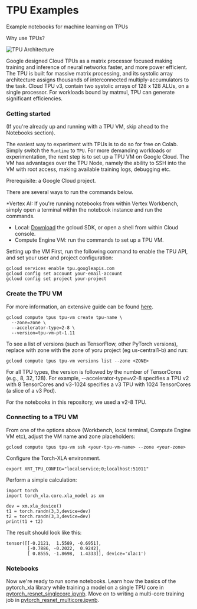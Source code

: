 # TPU Examples
Example notebooks for machine learning on TPUs

Why use TPUs?

![TPU Architecture](https://cloud.google.com/static/tpu/docs/images/image4_5pfb45w.gif)

Google designed Cloud TPUs as a matrix processor focused making training and inference of neural networks faster, and more power efficient. The TPU is built for massive matrix processing, and its systolic array architecture assigns thousands of interconnected multiply-accumulators to the task. Cloud TPU v3, contain two systolic arrays of 128 x 128 ALUs, on a single processor. For workloads bound by matmul, TPU can generate significant efficiencies.

### Getting started

(If you're already up and running with a TPU VM, skip ahead to the Notebooks section).

The easiest way to experiment with TPUs is to do so for free on Colab. Simply switch the `Runtime` to `TPU`.
For more demanding workloads or experimentation, the next step is to set up a TPU VM on Google Cloud. The VM has advantages over the TPU Node, namely the ability to SSH into the VM with root access, making available training logs, debugging etc.

Prerequisite: a Google Cloud project.

There are several ways to run the commands below. 

*Vertex AI: If you're running notebooks from within Vertex Workbench, simply open a terminal within the notebook instance and run the commands.  
* Local: [Download](https://cloud.google.com/sdk/docs/install) the gcloud SDK, or open a shell from within Cloud console.
* Compute Engine VM: run the commands to set up a TPU VM.

Setting up the VM
First, run the following command to enable the TPU API, and set your user and project configuration:
```
gcloud services enable tpu.googleapis.com
gcloud config set account your-email-account
gcloud config set project your-project
```

### Create the TPU VM

For more information, an extensive guide can be found [here](https://cloud.google.com/tpu/docs/run-calculation-pytorch#create-vm).

```
gcloud compute tpus tpu-vm create tpu-name \
  --zone=zone \
  --accelerator-type=2-8 \
  --version=tpu-vm-pt-1.11
```

To see a list of versions (such as TensorFlow, other PyTorch versions), replace with zone with the zone of yoru project (eg us-central1-b) and run:

```
gcloud compute tpus tpu-vm versions list --zone <ZONE>
```

For all TPU types, the version is followed by the number of TensorCores (e.g., 8, 32, 128). For example, --accelerator-type=v2-8 specifies a TPU v2 with 8 TensorCores and v3-1024 specifies a v3 TPU with 1024 TensorCores (a slice of a v3 Pod).

For the notebooks in this repository, we used a v2-8 TPU.

### Connecting to a TPU VM

From one of the options above (Workbench, local terminal, Compute Engine VM etc), adjust the VM name and zone placeholders:

```
gcloud compute tpus tpu-vm ssh <your-tpu-vm-name> --zone <your-zone>
```

Configure the Torch-XLA environment.

```
export XRT_TPU_CONFIG="localservice;0;localhost:51011"
```

Perform a simple calculation:
```
import torch
import torch_xla.core.xla_model as xm

dev = xm.xla_device()
t1 = torch.randn(3,3,device=dev)
t2 = torch.randn(3,3,device=dev)
print(t1 + t2)
```

The result should look like this:
```
tensor([[-0.2121,  1.5589, -0.6951],
        [-0.7886, -0.2022,  0.9242],
        [ 0.8555, -1.8698,  1.4333]], device='xla:1')
```

### Notebooks

Now we're ready to run some notebooks. Learn how the basics of the pytorch_xla library while training a model on a single TPU core in [pytorch_resnet_singlecore.ipynb](https://github.com/rastringer/TPU_examples/blob/main/pytorch_mnist_singlecore.ipynb).
Move on to writing a multi-core training job in [pytorch_resnet_multicore.ipynb](https://github.com/rastringer/TPU_examples/blob/main/pytorch_mnist_multicorecore.ipynb).
